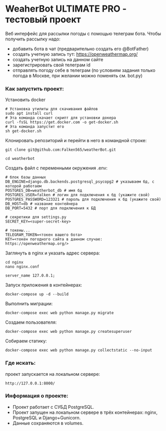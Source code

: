 # WeaherBot ULTIMATE PRO - тестовый проект
Веб интерфейс для рассылки погоды с помощью телеграм бота.
Чтобы получить рассылку надо:
- добавить бота в чат (предварительно создать его @BotFather)
- создать учетную запись тут: https://openweathermap.org/ 
- создать учетную запись на данном сайте
- зарегистрировать свой телеграм id
- отправлять погоду себе в телеграм (по условиям задания только погода в Москве, при желании можно поменять см. bot.py)

### Как запустить проект:

Установить docker
```
# Установка утилиты для скачивания файлов
sudo apt install curl
# Эта команда скачает скрипт для установки докера
curl -fsSL https://get.docker.com -o get-docker.sh
# Эта команда запустит его
sh get-docker.sh
```

Клонировать репозиторий и перейти в него в командной строке:

```
git clone git@github.com:Falken565/weatherBot.git
```

```
cd weatherbot
```

Cоздать файл с переменными окружения .env:

```
# блок базы данных
DB_ENGINE=django.db.backends.postgresql_psycopg2 # указываем бд, с которой работаем
POSTGRES_DB=weatherbot_db # имя бд 
POSTGRES_USER=falken # логин для подключения к бд (укажите свой)
POSTGRES_PASSWORD=123321 # пароль для подключения к бд (укажите свой)
DB_HOST=db # название контейнера
DB_PORT=5432 # порт для подключения к БД

# секретики для settings.py
SECRET_KEY=<super-secret-key>

# токены... 
TELEGRAM_TOKEN=<токен вашего бота>
KEY=<токен погодного сайта в данном случае: https://openweathermap.org/>
```

Заглянуть в nginx и указать адрес сервера:

```
cd nginx
nano nginx.conf

server_name 127.0.0.1;
```

Запуск приложения в контейнерах:

```
docker-compose up -d --build
```

Выполнить миграции:

```
docker-compose exec web python manage.py migrate
```

Создаем пользователя:

```
docker-compose exec web python manage.py createsuperuser
```

Собираем статику:

```
docker-compose exec web python manage.py collectstatic --no-input
```


### Где искать:
проект запускается на локальном сервере: 
```
http://127.0.0.1:8000/
```

### Информация о проекте:

- Проект работает с СУБД PostgreSQL.
- Проект запущен на локальном сервере в трёх контейнерах: nginx, PostgreSQL и Django+Gunicorn. 
- Данные сохраняются в volumes.
